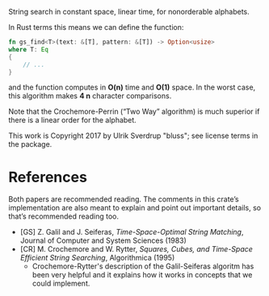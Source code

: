 
String search in constant space, linear time, for nonorderable alphabets.

In Rust terms this means we can define the function:

```rust
fn gs_find<T>(text: &[T], pattern: &[T]) -> Option<usize>
where T: Eq
{
    // ...
}
```

and the function computes in **O(n)** time and **O(1)** space.
In the worst case, this algorithm makes **4 n** character comparisons.

Note that the Crochemore-Perrin (“Two Way” algorithm) is much superior if
there is a linear order for the alphabet.

This work is Copyright 2017 by Ulrik Sverdrup "bluss"; see license terms
in the package.

# References

Both papers are recommended reading. The comments in this crate’s
implementation are also meant to explain and point out important details,
so that’s recommended reading too.

- [GS] Z. Galil and J. Seiferas,
*Time-Space-Optimal String Matching*,
Journal of Computer and System Sciences (1983)
- [CR] M. Crochemore and W. Rytter,
*Squares, Cubes, and Time-Space Efficient String Searching*,
Algorithmica (1995)
  - Crochemore-Rytter's description of the Galil-Seiferas algoritm has been
  very helpful and it explains how it works in concepts that we could
  implement.

